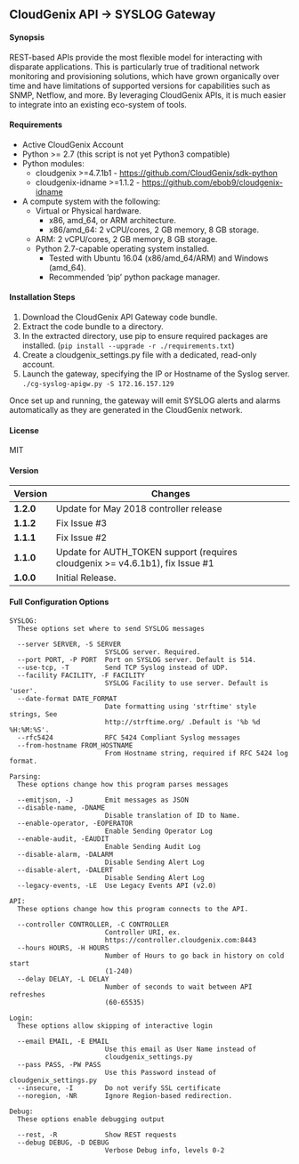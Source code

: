 
CloudGenix API -> SYSLOG Gateway
------------

#### Synopsis
REST-based APIs provide the most flexible model for interacting with disparate applications. This is particularly true of traditional network monitoring and provisioning solutions, which have grown organically over time and have limitations of supported versions for capabilities such as SNMP, Netflow, and more. By leveraging CloudGenix APIs, it is much easier to integrate into an existing eco-system of tools.

#### Requirements
* Active CloudGenix Account
* Python >= 2.7 (this script is not yet Python3 compatible)
* Python modules:
    * cloudgenix >=4.7.1b1 - <https://github.com/CloudGenix/sdk-python>
    * cloudgenix-idname >=1.1.2 - <https://github.com/ebob9/cloudgenix-idname>
* A compute system with the following:
  * Virtual or Physical hardware.
    * x86, amd_64, or ARM architecture.
    * x86/amd_64: 2 vCPU/cores, 2 GB memory, 8 GB storage.
  * ARM: 2 vCPU/cores, 2 GB memory, 8 GB storage.
  * Python 2.7-capable operating system installed.
    * Tested with Ubuntu 16.04 (x86/amd_64/ARM) and Windows (amd_64).
    * Recommended ‘pip’ python package manager.

#### Installation Steps

1. Download the CloudGenix API Gateway code bundle.
2. Extract the code bundle to a directory.
3. In the extracted directory, use pip to ensure required packages are installed. (`pip install --upgrade -r ./requirements.txt`)
4. Create a cloudgenix_settings.py file with a dedicated, read-only account.
5. Launch the gateway, specifying the IP or Hostname of the Syslog server. `./cg-syslog-apigw.py -S 172.16.157.129`

Once set up and running, the gateway will emit SYSLOG alerts and alarms automatically as they are generated in the CloudGenix network.

#### License
MIT

#### Version
Version | Changes
------- | --------
**1.2.0**| Update for May 2018 controller release
**1.1.2**| Fix Issue #3
**1.1.1**| Fix Issue #2
**1.1.0**| Update for AUTH_TOKEN support (requires cloudgenix >= v4.6.1b1), fix Issue #1
**1.0.0**| Initial Release.

#### Full Configuration Options
```
SYSLOG:
  These options set where to send SYSLOG messages

  --server SERVER, -S SERVER
                        SYSLOG server. Required.
  --port PORT, -P PORT  Port on SYSLOG server. Default is 514.
  --use-tcp, -T         Send TCP Syslog instead of UDP.
  --facility FACILITY, -F FACILITY
                        SYSLOG Facility to use server. Default is 'user'.
  --date-format DATE_FORMAT
                        Date formatting using 'strftime' style strings, See
                        http://strftime.org/ .Default is '%b %d %H:%M:%S'.
  --rfc5424             RFC 5424 Compliant Syslog messages
  --from-hostname FROM_HOSTNAME
                        From Hostname string, required if RFC 5424 log format.

Parsing:
  These options change how this program parses messages

  --emitjson, -J        Emit messages as JSON
  --disable-name, -DNAME
                        Disable translation of ID to Name.
  --enable-operator, -EOPERATOR
                        Enable Sending Operator Log
  --enable-audit, -EAUDIT
                        Enable Sending Audit Log
  --disable-alarm, -DALARM
                        Disable Sending Alert Log
  --disable-alert, -DALERT
                        Disable Sending Alert Log
  --legacy-events, -LE  Use Legacy Events API (v2.0)

API:
  These options change how this program connects to the API.

  --controller CONTROLLER, -C CONTROLLER
                        Controller URI, ex.
                        https://controller.cloudgenix.com:8443
  --hours HOURS, -H HOURS
                        Number of Hours to go back in history on cold start
                        (1-240)
  --delay DELAY, -L DELAY
                        Number of seconds to wait between API refreshes
                        (60-65535)

Login:
  These options allow skipping of interactive login

  --email EMAIL, -E EMAIL
                        Use this email as User Name instead of
                        cloudgenix_settings.py
  --pass PASS, -PW PASS
                        Use this Password instead of cloudgenix_settings.py
  --insecure, -I        Do not verify SSL certificate
  --noregion, -NR       Ignore Region-based redirection.

Debug:
  These options enable debugging output

  --rest, -R            Show REST requests
  --debug DEBUG, -D DEBUG
                        Verbose Debug info, levels 0-2

```
